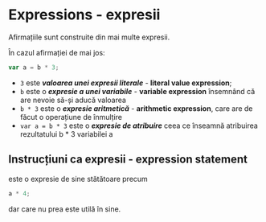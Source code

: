 # Expressions - expresii

Afirmațiile sunt construite din mai multe expresii.

În cazul afirmației de mai jos:

```js
var a = b * 3;
```

- `3` este **_valoarea unei expresii literale_** - **literal value expression**;
- `b` este o **_expresie a unei variabile_** - **variable expression** însemnând că are nevoie să-și aducă valoarea
- `b * 3` este o **_expresie aritmetică_** - **arithmetic expression**, care are de făcut o operațiune de înmulțire
- `var a = b * 3` este o **_expresie de atribuire_** ceea ce înseamnă atribuirea rezultatului b * 3 variabilei a

## Instrucțiuni ca expresii - expression statement

este o expresie de sine stătătoare precum

```js
a * 4;
```

dar care nu prea este utilă în sine.
